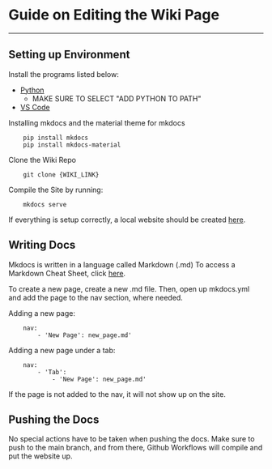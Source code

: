 # Guide on Editing the Wiki Page

---

## Setting up Environment

Install the programs listed below:

- [Python](https://www.python.org/downloads/)
    - MAKE SURE TO SELECT "ADD PYTHON TO PATH" 
- [VS Code](https://code.visualstudio.com/Download)

Installing mkdocs and the material theme for mkdocs
```
    pip install mkdocs
    pip install mkdocs-material
```

Clone the Wiki Repo

```
    git clone {WIKI_LINK}
```

Compile the Site by running: 

```
    mkdocs serve
```

If everything is setup correctly, a local website should be created <a href="http://127.0.0.1:8000//" target="_blank">here</a>.

## Writing Docs

Mkdocs is written in a language called Markdown (.md)
To access a Markdown Cheat Sheet, click <a href="https://www.markdownguide.org/cheat-sheet/" target="_blank">here</a>.

To create a new page, create a new .md file. Then, open up mkdocs.yml and add the page to the nav section, where needed.
 
Adding a new page: 
```
    nav:
        - 'New Page': new_page.md'
```

Adding a new page under a tab: 
```
    nav:
        - 'Tab': 
            - 'New Page': new_page.md'
```

If the page is not added to the nav, it will not show up on the site. 

## Pushing the Docs 

No special actions have to be taken when pushing the docs. 
Make sure to push to the main branch, and from there, Github Workflows will compile and put the website up. 